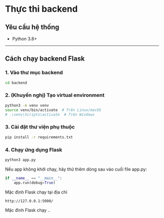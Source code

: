 # Thực thi backend

## Yêu cầu hệ thống

- Python 3.8+

---

## Cách chạy backend Flask

### 1. Vào thư mục backend
```bash
cd backend
```

### 2. (Khuyến nghị) Tạo virtual environment
```bash
python3 -m venv venv
source venv/bin/activate  # Trên Linux/macOS
# .\venv\Scripts\activate  # Trên Windows

```

### 3. Cài đặt thư viện phụ thuộc
```bash
pip install -r requirements.txt
```

### 4. Chạy ứng dụng Flask
```bash
python3 app.py
```

Nếu app không khởi chạy, hãy thử thêm dòng sau vào cuối file app.py:
```python
if __name__ == "__main__":
    app.run(debug=True)
```

Mặc định Flask chạy tại địa chỉ 
```bash
http://127.0.0.1:5000/
```


Mặc đinh Flask chạy ..
